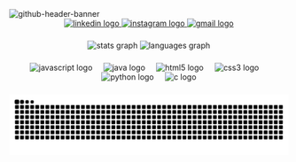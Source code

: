 <img width="1700" height="460" alt="github-header-banner " src="https://github.com/user-attachments/assets/f2b0d61b-4572-4652-993d-4081f83e18f0" />
<br clear="both">

<div align="center">
  <a href="https://www.linkedin.com/in/nivaldo-targino/" target="_blank">
    <img src="https://img.shields.io/static/v1?message=LinkedIn&logo=linkedin&label=&color=122053&logoColor=white&labelColor=&style=for-the-badge" height="50" alt="linkedin logo"  />
  </a>
  <a href="https://www.instagram.com/nivaldotl/" target="_blank">
    <img src="https://img.shields.io/static/v1?message=Instagram&logo=instagram&label=&color=122053&logoColor=white&labelColor=&style=for-the-badge" height="50" alt="instagram logo"  />
  </a>
  <a href="mailto:nivaldoj1@outlook.com" target="_blank">
    <img src="https://img.shields.io/static/v1?message=Gmail&logo=gmail&label=&color=122053&logoColor=white&labelColor=&style=for-the-badge" height="50" alt="gmail logo"  />
  </a>
</div>

###

<div align="center">
  <img src="https://github-readme-stats.vercel.app/api?username=NivaldoT&hide_title=false&hide_rank=false&show_icons=true&include_all_commits=true&count_private=true&disable_animations=false&theme=algolia&locale=pt-br&hide_border=false" height="150" alt="stats graph"  />
  <img src="https://github-readme-stats.vercel.app/api/top-langs?username=NivaldoT&locale=pt-br&hide_title=false&layout=compact&card_width=320&langs_count=5&theme=algolia&hide_border=false" height="150" alt="languages graph"  />
</div>

###

<div align="center">
  <img src="https://cdn.jsdelivr.net/gh/devicons/devicon/icons/javascript/javascript-plain.svg" height="40" alt="javascript logo"  />
  <img width="12" />
  <img src="https://cdn.jsdelivr.net/gh/devicons/devicon/icons/java/java-original.svg" height="40" alt="java logo"  />
  <img width="12" />
  <img src="https://cdn.jsdelivr.net/gh/devicons/devicon/icons/html5/html5-original.svg" height="40" alt="html5 logo"  />
  <img width="12" />
  <img src="https://cdn.jsdelivr.net/gh/devicons/devicon/icons/css3/css3-original.svg" height="40" alt="css3 logo"  />
  <img width="12" />
  <img src="https://cdn.jsdelivr.net/gh/devicons/devicon/icons/python/python-original.svg" height="40" alt="python logo"  />
  <img width="12" />
  <img src="https://cdn.jsdelivr.net/gh/devicons/devicon/icons/c/c-original.svg" height="40" alt="c logo"  />
</div>

###

<img src="https://raw.githubusercontent.com/NivaldoT/NivaldoT/output/snake.svg" alt="Snake animation" />

###
